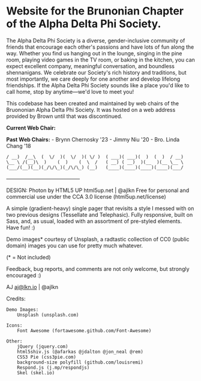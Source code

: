 # Website for the Brunonian Chapter of the Alpha Delta Phi Society.

The Alpha Delta Phi Society is a diverse, gender-inclusive community of friends that encourage
each other's passions and have lots of fun along the way. Whether you find us hanging
out in the lounge, singing in the pine room, playing video games in the TV room, or
baking in the kitchen, you can expect excellent company, meaningful conversation,
and boundless shennanigans. We celebrate our Society's rich history and traditions, but most
importantly, we care deeply for one another and develop lifelong friendships. If the
Alpha Delta Phi Society sounds like a place you'd like to call home, stop by
anytime—we'd love to meet you!

This codebase has been created and maintained by web chairs of the Bruononian Alpha Delta Phi Society.
It was hosted on a web address provided by Brown until that was discontinued.

**Current Web Chair:**


**Past Web Chairs:**
	- Brynn Chernosky '23
	- Jimmy Niu '20
	- Bro. Linda Chang '18

	/ __)  /__\  (  \/  )(  \/  )( \/ )  ( ___)( ___)(  )  (  )  / __)
	\__ \ /(__)\  )    (  )    (  \  /   ( __) ( __)  )(__  )(__ \__ \
	(___/(__)(__)(_/\/\_)(_/\/\_) (__)   (____)(____)(____)(____)(___/



——————————————

DESIGN:
Photon by HTML5 UP
html5up.net | @ajlkn
Free for personal and commercial use under the CCA 3.0 license (html5up.net/license)

A simple (gradient-heavy) single pager that revisits a style I messed with on two
previous designs (Tessellate and Telephasic). Fully responsive, built on Sass,
and, as usual, loaded with an assortment of pre-styled elements. Have fun! :)

Demo images* courtesy of Unsplash, a radtastic collection of CC0 (public domain) images
you can use for pretty much whatever.

(* = Not included)

Feedback, bug reports, and comments are not only welcome, but strongly encouraged :)

AJ
aj@lkn.io | @ajlkn


Credits:

	Demo Images:
		Unsplash (unsplash.com)

	Icons:
		Font Awesome (fortawesome.github.com/Font-Awesome)

	Other:
		jQuery (jquery.com)
		html5shiv.js (@afarkas @jdalton @jon_neal @rem)
		CSS3 Pie (css3pie.com)
		background-size polyfill (github.com/louisremi)
		Respond.js (j.mp/respondjs)
		Skel (skel.io)
